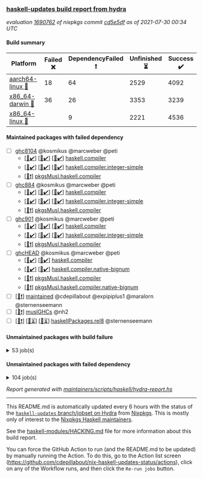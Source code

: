### [haskell-updates build report from hydra](https://hydra.nixos.org/jobset/nixpkgs/haskell-updates)
*evaluation [1690762](https://hydra.nixos.org/eval/1690762) of nixpkgs commit [cd5e5df](https://github.com/NixOS/nixpkgs/commits/cd5e5dfae0d153fe10bb1afa6ef46664c8e7f0b6) as of 2021-07-30 00:34 UTC*
#### Build summary

 | Platform | Failed :x: | DependencyFailed :heavy_exclamation_mark: | Unfinished :hourglass_flowing_sand: | Success :heavy_check_mark: | 
 | --- | --- | --- | --- | --- | 
 | [aarch64-linux :iphone:](https://hydra.nixos.org/eval/1690762?filter=.aarch64-linux) | 18 | 64 | 2529 | 4092 | 
 | [x86_64-darwin :apple:](https://hydra.nixos.org/eval/1690762?filter=.x86_64-darwin) | 36 | 26 | 3353 | 3239 | 
 | [x86_64-linux :penguin:](https://hydra.nixos.org/eval/1690762?filter=.x86_64-linux) |  | 9 | 2221 | 4536 | 
#### Maintained packages with failed dependency
- [ ] [ghc8104](https://hydra.nixos.org/eval/1690762?filter=ghc8104) @kosmikus @marcweber @peti
  - [[:iphone::heavy_check_mark:]](https://hydra.nixos.org/build/149082525) [[:apple::heavy_check_mark:]](https://hydra.nixos.org/build/149079996) [[:penguin::heavy_check_mark:]](https://hydra.nixos.org/build/149083545) [haskell.compiler](https://hydra.nixos.org/eval/1690762?filter=haskell.compiler.ghc8104)
  - [[:iphone::heavy_check_mark:]](https://hydra.nixos.org/build/149076630) [[:apple::heavy_check_mark:]](https://hydra.nixos.org/build/149071797) [[:penguin::heavy_check_mark:]](https://hydra.nixos.org/build/149071821) [haskell.compiler.integer-simple](https://hydra.nixos.org/eval/1690762?filter=haskell.compiler.integer-simple.ghc8104)
  -   [[:penguin::heavy_exclamation_mark:]](https://hydra.nixos.org/build/149078755) [pkgsMusl.haskell.compiler](https://hydra.nixos.org/eval/1690762?filter=pkgsMusl.haskell.compiler.ghc8104)
- [ ] [ghc884](https://hydra.nixos.org/eval/1690762?filter=ghc884) @kosmikus @marcweber @peti
  - [[:iphone::heavy_check_mark:]](https://hydra.nixos.org/build/149075490) [[:apple::heavy_check_mark:]](https://hydra.nixos.org/build/149083306) [[:penguin::heavy_check_mark:]](https://hydra.nixos.org/build/149066528) [haskell.compiler](https://hydra.nixos.org/eval/1690762?filter=haskell.compiler.ghc884)
  - [[:iphone::heavy_check_mark:]](https://hydra.nixos.org/build/149083386) [[:apple::heavy_check_mark:]](https://hydra.nixos.org/build/149077833) [[:penguin::heavy_check_mark:]](https://hydra.nixos.org/build/149077975) [haskell.compiler.integer-simple](https://hydra.nixos.org/eval/1690762?filter=haskell.compiler.integer-simple.ghc884)
  -   [[:penguin::heavy_exclamation_mark:]](https://hydra.nixos.org/build/149067042) [pkgsMusl.haskell.compiler](https://hydra.nixos.org/eval/1690762?filter=pkgsMusl.haskell.compiler.ghc884)
- [ ] [ghc901](https://hydra.nixos.org/eval/1690762?filter=ghc901) @kosmikus @marcweber @peti
  - [[:iphone::heavy_check_mark:]](https://hydra.nixos.org/build/149068612) [[:apple::heavy_check_mark:]](https://hydra.nixos.org/build/149075244) [[:penguin::heavy_check_mark:]](https://hydra.nixos.org/build/149070685) [haskell.compiler](https://hydra.nixos.org/eval/1690762?filter=haskell.compiler.ghc901)
  - [[:iphone::heavy_check_mark:]](https://hydra.nixos.org/build/149066552) [[:apple::heavy_check_mark:]](https://hydra.nixos.org/build/149080745) [[:penguin::heavy_check_mark:]](https://hydra.nixos.org/build/149081821) [haskell.compiler.integer-simple](https://hydra.nixos.org/eval/1690762?filter=haskell.compiler.integer-simple.ghc901)
  -   [[:penguin::heavy_exclamation_mark:]](https://hydra.nixos.org/build/149065866) [pkgsMusl.haskell.compiler](https://hydra.nixos.org/eval/1690762?filter=pkgsMusl.haskell.compiler.ghc901)
- [ ] [ghcHEAD](https://hydra.nixos.org/eval/1690762?filter=ghcHEAD) @kosmikus @marcweber @peti
  - [[:apple::heavy_check_mark:]](https://hydra.nixos.org/build/149073778) [[:penguin::heavy_check_mark:]](https://hydra.nixos.org/build/149080886) [haskell.compiler](https://hydra.nixos.org/eval/1690762?filter=haskell.compiler.ghcHEAD)
  - [[:apple::heavy_check_mark:]](https://hydra.nixos.org/build/149073279) [[:penguin::heavy_check_mark:]](https://hydra.nixos.org/build/149067735) [haskell.compiler.native-bignum](https://hydra.nixos.org/eval/1690762?filter=haskell.compiler.native-bignum.ghcHEAD)
  -  [[:penguin::heavy_exclamation_mark:]](https://hydra.nixos.org/build/149077388) [pkgsMusl.haskell.compiler](https://hydra.nixos.org/eval/1690762?filter=pkgsMusl.haskell.compiler.ghcHEAD)
  -  [[:penguin::heavy_exclamation_mark:]](https://hydra.nixos.org/build/149080591) [pkgsMusl.haskell.compiler.native-bignum](https://hydra.nixos.org/eval/1690762?filter=pkgsMusl.haskell.compiler.native-bignum.ghcHEAD)
- [ ] [[:penguin::heavy_exclamation_mark:]](https://hydra.nixos.org/build/149078015) [maintained](https://hydra.nixos.org/eval/1690762?filter=maintained) @cdepillabout @expipiplus1 @maralorn @sternenseemann
- [ ] [[:penguin::heavy_exclamation_mark:]](https://hydra.nixos.org/build/149081653) [muslGHCs](https://hydra.nixos.org/eval/1690762?filter=muslGHCs) @nh2
- [ ] [[:iphone::heavy_exclamation_mark:]](https://hydra.nixos.org/build/149068838) [[:apple::hourglass_flowing_sand:]](https://hydra.nixos.org/build/149067294) [[:penguin::hourglass_flowing_sand:]](https://hydra.nixos.org/build/149076738) [haskellPackages.rel8](https://hydra.nixos.org/eval/1690762?filter=haskellPackages.rel8) @sternenseemann
#### Unmaintained packages with build failure
<details><summary>53 job(s) </summary>

- [ ] [[:iphone::heavy_check_mark:]](https://hydra.nixos.org/build/149080410) [[:apple::x:]](https://hydra.nixos.org/build/149081558) [[:penguin::heavy_check_mark:]](https://hydra.nixos.org/build/149069653) [haskellPackages.GLHUI](https://hydra.nixos.org/eval/1690762?filter=haskellPackages.GLHUI) 
- [ ] [[:iphone::x:]](https://hydra.nixos.org/build/149064868) [[:apple::hourglass_flowing_sand:]](https://hydra.nixos.org/build/149067797) [[:penguin::hourglass_flowing_sand:]](https://hydra.nixos.org/build/149079709) [haskellPackages.HQu](https://hydra.nixos.org/eval/1690762?filter=haskellPackages.HQu) 
- [ ] [[:iphone::x:]](https://hydra.nixos.org/build/149072880) [[:apple::heavy_check_mark:]](https://hydra.nixos.org/build/149064321) [[:penguin::heavy_check_mark:]](https://hydra.nixos.org/build/149075648) [haskellPackages.HsASA](https://hydra.nixos.org/eval/1690762?filter=haskellPackages.HsASA) 
- [ ] [[:iphone::x:]](https://hydra.nixos.org/build/149078768) [[:apple::hourglass_flowing_sand:]](https://hydra.nixos.org/build/149072824) [[:penguin::heavy_check_mark:]](https://hydra.nixos.org/build/149064524) [haskellPackages.OrderedBits](https://hydra.nixos.org/eval/1690762?filter=haskellPackages.OrderedBits) 
- [ ] [[:iphone::heavy_check_mark:]](https://hydra.nixos.org/build/149082213) [[:apple::x:]](https://hydra.nixos.org/build/149080196) [[:penguin::heavy_check_mark:]](https://hydra.nixos.org/build/149075289) [haskellPackages.SDL-image](https://hydra.nixos.org/eval/1690762?filter=haskellPackages.SDL-image) 
- [ ] [[:iphone::heavy_check_mark:]](https://hydra.nixos.org/build/149067848) [[:apple::x:]](https://hydra.nixos.org/build/149072790) [[:penguin::heavy_check_mark:]](https://hydra.nixos.org/build/149067888) [haskellPackages.SDL-mixer](https://hydra.nixos.org/eval/1690762?filter=haskellPackages.SDL-mixer) 
- [ ] [[:iphone::heavy_check_mark:]](https://hydra.nixos.org/build/149081791) [[:apple::x:]](https://hydra.nixos.org/build/149083723) [[:penguin::heavy_check_mark:]](https://hydra.nixos.org/build/149066775) [haskellPackages.SDL-ttf](https://hydra.nixos.org/eval/1690762?filter=haskellPackages.SDL-ttf) 
- [ ] [[:iphone::x:]](https://hydra.nixos.org/build/149065560) [[:apple::hourglass_flowing_sand:]](https://hydra.nixos.org/build/149067714) [[:penguin::hourglass_flowing_sand:]](https://hydra.nixos.org/build/149074144) [haskellPackages.accelerate-llvm](https://hydra.nixos.org/eval/1690762?filter=haskellPackages.accelerate-llvm) 
- [ ] [[:iphone::x:]](https://hydra.nixos.org/build/149075117) [[:apple::hourglass_flowing_sand:]](https://hydra.nixos.org/build/149068599) [[:penguin::hourglass_flowing_sand:]](https://hydra.nixos.org/build/149075233) [haskellPackages.acid-state](https://hydra.nixos.org/eval/1690762?filter=haskellPackages.acid-state) 
- [ ] [[:iphone::heavy_check_mark:]](https://hydra.nixos.org/build/149079783) [[:apple::x:]](https://hydra.nixos.org/build/149082226) [[:penguin::heavy_check_mark:]](https://hydra.nixos.org/build/149081203) [haskellPackages.al](https://hydra.nixos.org/eval/1690762?filter=haskellPackages.al) 
- [ ] [[:iphone::heavy_check_mark:]](https://hydra.nixos.org/build/149073262) [[:apple::x:]](https://hydra.nixos.org/build/149082026) [[:penguin::heavy_check_mark:]](https://hydra.nixos.org/build/149078785) [haskellPackages.ats-format](https://hydra.nixos.org/eval/1690762?filter=haskellPackages.ats-format) 
- [ ] [[:iphone::x:]](https://hydra.nixos.org/build/149067091) [[:apple::heavy_check_mark:]](https://hydra.nixos.org/build/149076469) [[:penguin::heavy_check_mark:]](https://hydra.nixos.org/build/149083868) [haskellPackages.basic-cpuid](https://hydra.nixos.org/eval/1690762?filter=haskellPackages.basic-cpuid) 
- [ ] [[:iphone::heavy_check_mark:]](https://hydra.nixos.org/build/149076002) [[:apple::x:]](https://hydra.nixos.org/build/149074273) [[:penguin::heavy_check_mark:]](https://hydra.nixos.org/build/149068160) [haskellPackages.bindings-parport](https://hydra.nixos.org/eval/1690762?filter=haskellPackages.bindings-parport) 
- [ ] [[:iphone::heavy_check_mark:]](https://hydra.nixos.org/build/149065481) [[:apple::x:]](https://hydra.nixos.org/build/149075019) [[:penguin::heavy_check_mark:]](https://hydra.nixos.org/build/149069566) [haskellPackages.blas-hs](https://hydra.nixos.org/eval/1690762?filter=haskellPackages.blas-hs) 
- [ ] [[:iphone::heavy_check_mark:]](https://hydra.nixos.org/build/149067139) [[:apple::x:]](https://hydra.nixos.org/build/149081490) [[:penguin::heavy_check_mark:]](https://hydra.nixos.org/build/149080991) [haskellPackages.btrfs](https://hydra.nixos.org/eval/1690762?filter=haskellPackages.btrfs) 
- [ ] [[:iphone::heavy_check_mark:]](https://hydra.nixos.org/build/149068293) [[:apple::x:]](https://hydra.nixos.org/build/149064991) [[:penguin::hourglass_flowing_sand:]](https://hydra.nixos.org/build/149080831) [haskellPackages.caster](https://hydra.nixos.org/eval/1690762?filter=haskellPackages.caster) 
- [ ] [[:iphone::heavy_check_mark:]](https://hydra.nixos.org/build/149081035) [[:apple::x:]](https://hydra.nixos.org/build/149069050) [[:penguin::heavy_check_mark:]](https://hydra.nixos.org/build/149065819) [haskellPackages.discount](https://hydra.nixos.org/eval/1690762?filter=haskellPackages.discount) 
- [ ] [[:iphone::x:]](https://hydra.nixos.org/build/149082041) [[:apple::x:]](https://hydra.nixos.org/build/149072662) [[:penguin::heavy_check_mark:]](https://hydra.nixos.org/build/149081728) [haskellPackages.easytensor](https://hydra.nixos.org/eval/1690762?filter=haskellPackages.easytensor) 
- [ ] [[:iphone::heavy_check_mark:]](https://hydra.nixos.org/build/149069994) [[:apple::x:]](https://hydra.nixos.org/build/149074879) [[:penguin::heavy_check_mark:]](https://hydra.nixos.org/build/149070908) [haskellPackages.float128](https://hydra.nixos.org/eval/1690762?filter=haskellPackages.float128) 
- [ ] [[:iphone::x:]](https://hydra.nixos.org/build/149066977) [[:apple::heavy_check_mark:]](https://hydra.nixos.org/build/149064463) [[:penguin::heavy_check_mark:]](https://hydra.nixos.org/build/149081990) [haskellPackages.freetype2](https://hydra.nixos.org/eval/1690762?filter=haskellPackages.freetype2) 
- [ ] [[:iphone::heavy_check_mark:]](https://hydra.nixos.org/build/149072555) [[:apple::x:]](https://hydra.nixos.org/build/149076957) [[:penguin::heavy_check_mark:]](https://hydra.nixos.org/build/149064838) [haskellPackages.fuzzytime](https://hydra.nixos.org/eval/1690762?filter=haskellPackages.fuzzytime) 
- [ ] [[:iphone::x:]](https://hydra.nixos.org/build/149073267) [[:penguin::heavy_check_mark:]](https://hydra.nixos.org/build/149077014) [haskellPackages.gnome-keyring](https://hydra.nixos.org/eval/1690762?filter=haskellPackages.gnome-keyring) 
- [ ] [[:iphone::x:]](https://hydra.nixos.org/build/149079809) [[:apple::heavy_check_mark:]](https://hydra.nixos.org/build/149072150) [[:penguin::heavy_check_mark:]](https://hydra.nixos.org/build/149067588) [haskellPackages.gtk2hs-buildtools](https://hydra.nixos.org/eval/1690762?filter=haskellPackages.gtk2hs-buildtools) 
- [ ] [[:iphone::heavy_check_mark:]](https://hydra.nixos.org/build/149064432) [[:apple::x:]](https://hydra.nixos.org/build/149083805) [[:penguin::heavy_check_mark:]](https://hydra.nixos.org/build/149076817) [haskellPackages.hamid](https://hydra.nixos.org/eval/1690762?filter=haskellPackages.hamid) 
- [ ] [[:iphone::heavy_check_mark:]](https://hydra.nixos.org/build/149066393) [[:apple::x:]](https://hydra.nixos.org/build/149063840) [[:penguin::heavy_check_mark:]](https://hydra.nixos.org/build/149066325) [haskellPackages.hid](https://hydra.nixos.org/eval/1690762?filter=haskellPackages.hid) 
- [ ] [[:iphone::heavy_check_mark:]](https://hydra.nixos.org/build/149081547) [[:apple::x:]](https://hydra.nixos.org/build/149080432) [[:penguin::heavy_check_mark:]](https://hydra.nixos.org/build/149075071) [haskellPackages.hmidi](https://hydra.nixos.org/eval/1690762?filter=haskellPackages.hmidi) 
- [ ] [[:iphone::heavy_check_mark:]](https://hydra.nixos.org/build/149064897) [[:apple::x:]](https://hydra.nixos.org/build/149078247) [[:penguin::heavy_check_mark:]](https://hydra.nixos.org/build/149078226) [haskellPackages.hsshellscript](https://hydra.nixos.org/eval/1690762?filter=haskellPackages.hsshellscript) 
- [ ] [[:iphone::heavy_check_mark:]](https://hydra.nixos.org/build/149067828) [[:apple::x:]](https://hydra.nixos.org/build/149072180) [[:penguin::heavy_check_mark:]](https://hydra.nixos.org/build/149082577) [haskellPackages.hssourceinfo](https://hydra.nixos.org/eval/1690762?filter=haskellPackages.hssourceinfo) 
- [ ] [[:iphone::heavy_check_mark:]](https://hydra.nixos.org/build/149081862) [[:apple::x:]](https://hydra.nixos.org/build/149069958) [[:penguin::heavy_check_mark:]](https://hydra.nixos.org/build/149074080) [haskellPackages.huckleberry](https://hydra.nixos.org/eval/1690762?filter=haskellPackages.huckleberry) 
- [ ] [[:iphone::heavy_check_mark:]](https://hydra.nixos.org/build/149068347) [[:apple::x:]](https://hydra.nixos.org/build/149074353) [[:penguin::heavy_check_mark:]](https://hydra.nixos.org/build/149071752) [haskellPackages.keep-alive](https://hydra.nixos.org/eval/1690762?filter=haskellPackages.keep-alive) 
- [ ] [[:iphone::heavy_check_mark:]](https://hydra.nixos.org/build/149077126) [[:apple::x:]](https://hydra.nixos.org/build/149065117) [[:penguin::heavy_check_mark:]](https://hydra.nixos.org/build/149083348) [haskellPackages.leveldb-haskell-fork](https://hydra.nixos.org/eval/1690762?filter=haskellPackages.leveldb-haskell-fork) 
- [ ] [[:iphone::x:]](https://hydra.nixos.org/build/149064875) [[:apple::hourglass_flowing_sand:]](https://hydra.nixos.org/build/149081102) [[:penguin::heavy_check_mark:]](https://hydra.nixos.org/build/149083365) [haskellPackages.libBF](https://hydra.nixos.org/eval/1690762?filter=haskellPackages.libBF) 
- [ ] [[:iphone::x:]](https://hydra.nixos.org/build/149077771) [[:apple::heavy_check_mark:]](https://hydra.nixos.org/build/149075152) [[:penguin::heavy_check_mark:]](https://hydra.nixos.org/build/149075878) [haskellPackages.long-double](https://hydra.nixos.org/eval/1690762?filter=haskellPackages.long-double) 
- [ ] [[:iphone::heavy_check_mark:]](https://hydra.nixos.org/build/149064769) [[:apple::x:]](https://hydra.nixos.org/build/149065015) [[:penguin::heavy_check_mark:]](https://hydra.nixos.org/build/149066611) [haskellPackages.nano-cryptr](https://hydra.nixos.org/eval/1690762?filter=haskellPackages.nano-cryptr) 
- [ ] [[:iphone::x:]](https://hydra.nixos.org/build/149065962) [[:apple::heavy_check_mark:]](https://hydra.nixos.org/build/149064596) [[:penguin::hourglass_flowing_sand:]](https://hydra.nixos.org/build/149078279) [haskellPackages.nlopt-haskell](https://hydra.nixos.org/eval/1690762?filter=haskellPackages.nlopt-haskell) 
- [ ] [[:iphone::hourglass_flowing_sand:]](https://hydra.nixos.org/build/149069323) [[:apple::x:]](https://hydra.nixos.org/build/149071117) [[:penguin::heavy_check_mark:]](https://hydra.nixos.org/build/149072461) [haskellPackages.nri-prelude](https://hydra.nixos.org/eval/1690762?filter=haskellPackages.nri-prelude) 
- [ ] [[:iphone::x:]](https://hydra.nixos.org/build/149080559) [[:apple::heavy_check_mark:]](https://hydra.nixos.org/build/149070893) [[:penguin::heavy_check_mark:]](https://hydra.nixos.org/build/149063775) [haskellPackages.picosat](https://hydra.nixos.org/eval/1690762?filter=haskellPackages.picosat) 
- [ ] [[:iphone::heavy_check_mark:]](https://hydra.nixos.org/build/149077795) [[:apple::x:]](https://hydra.nixos.org/build/149081843) [[:penguin::heavy_check_mark:]](https://hydra.nixos.org/build/149083750) [haskellPackages.posix-timer](https://hydra.nixos.org/eval/1690762?filter=haskellPackages.posix-timer) 
- [ ] [[:iphone::heavy_check_mark:]](https://hydra.nixos.org/build/149075776) [[:apple::x:]](https://hydra.nixos.org/build/149064640) [[:penguin::heavy_check_mark:]](https://hydra.nixos.org/build/149066654) [haskellPackages.pthread](https://hydra.nixos.org/eval/1690762?filter=haskellPackages.pthread) 
- [ ] [[:iphone::heavy_check_mark:]](https://hydra.nixos.org/build/149066696) [[:apple::x:]](https://hydra.nixos.org/build/149068169) [[:penguin::heavy_check_mark:]](https://hydra.nixos.org/build/149073025) [haskellPackages.sdp](https://hydra.nixos.org/eval/1690762?filter=haskellPackages.sdp) 
- [ ] [[:iphone::heavy_check_mark:]](https://hydra.nixos.org/build/149067432) [[:apple::x:]](https://hydra.nixos.org/build/149076773) [[:penguin::heavy_check_mark:]](https://hydra.nixos.org/build/149066299) [haskellPackages.select](https://hydra.nixos.org/eval/1690762?filter=haskellPackages.select) 
- [ ] [[:iphone::heavy_check_mark:]](https://hydra.nixos.org/build/149073774) [[:apple::x:]](https://hydra.nixos.org/build/149076237) [[:penguin::heavy_check_mark:]](https://hydra.nixos.org/build/149069337) [haskellPackages.shared-memory](https://hydra.nixos.org/eval/1690762?filter=haskellPackages.shared-memory) 
- [ ] [[:iphone::heavy_check_mark:]](https://hydra.nixos.org/build/149071022) [[:apple::x:]](https://hydra.nixos.org/build/149083070) [[:penguin::heavy_check_mark:]](https://hydra.nixos.org/build/149078570) [haskellPackages.sysinfo](https://hydra.nixos.org/eval/1690762?filter=haskellPackages.sysinfo) 
- [ ] [[:iphone::heavy_check_mark:]](https://hydra.nixos.org/build/149079475) [[:apple::x:]](https://hydra.nixos.org/build/149064107) [[:penguin::heavy_check_mark:]](https://hydra.nixos.org/build/149076625) [haskellPackages.thyme](https://hydra.nixos.org/eval/1690762?filter=haskellPackages.thyme) 
- [ ] [[:iphone::x:]](https://hydra.nixos.org/build/149070805) [[:apple::hourglass_flowing_sand:]](https://hydra.nixos.org/build/149073451) [[:penguin::hourglass_flowing_sand:]](https://hydra.nixos.org/build/149080405) [haskellPackages.tmp-postgres](https://hydra.nixos.org/eval/1690762?filter=haskellPackages.tmp-postgres) 
- [ ] [[:iphone::x:]](https://hydra.nixos.org/build/149072509) [[:apple::hourglass_flowing_sand:]](https://hydra.nixos.org/build/149073368) [[:penguin::heavy_check_mark:]](https://hydra.nixos.org/build/149072848) [haskellPackages.type-natural](https://hydra.nixos.org/eval/1690762?filter=haskellPackages.type-natural) 
- [ ] [[:iphone::x:]](https://hydra.nixos.org/build/149080544) [[:apple::heavy_check_mark:]](https://hydra.nixos.org/build/149082401) [[:penguin::heavy_check_mark:]](https://hydra.nixos.org/build/149076465) [haskellPackages.unicode-properties](https://hydra.nixos.org/eval/1690762?filter=haskellPackages.unicode-properties) 
- [ ] [[:iphone::x:]](https://hydra.nixos.org/build/149063625) [[:apple::heavy_check_mark:]](https://hydra.nixos.org/build/149074669) [[:penguin::heavy_check_mark:]](https://hydra.nixos.org/build/149075539) [haskellPackages.wiringPi](https://hydra.nixos.org/eval/1690762?filter=haskellPackages.wiringPi) 
- [ ] [[:iphone::heavy_check_mark:]](https://hydra.nixos.org/build/149077457) [[:apple::x:]](https://hydra.nixos.org/build/149079950) [[:penguin::heavy_check_mark:]](https://hydra.nixos.org/build/149074333) [tests.haskell.writers](https://hydra.nixos.org/eval/1690762?filter=tests.haskell.writers) 
- [ ] [[:iphone::heavy_check_mark:]](https://hydra.nixos.org/build/149073366) [[:apple::x:]](https://hydra.nixos.org/build/149076301) [[:penguin::heavy_check_mark:]](https://hydra.nixos.org/build/149079177) [haskellPackages.xmonad-utils](https://hydra.nixos.org/eval/1690762?filter=haskellPackages.xmonad-utils) 
- [ ] [[:iphone::heavy_check_mark:]](https://hydra.nixos.org/build/149074635) [[:apple::x:]](https://hydra.nixos.org/build/149081498) [[:penguin::heavy_check_mark:]](https://hydra.nixos.org/build/149075088) [haskellPackages.yoga](https://hydra.nixos.org/eval/1690762?filter=haskellPackages.yoga) 
- [ ] [[:iphone::heavy_check_mark:]](https://hydra.nixos.org/build/149064296) [[:apple::x:]](https://hydra.nixos.org/build/149065835) [[:penguin::heavy_check_mark:]](https://hydra.nixos.org/build/149076797) [haskellPackages.zot](https://hydra.nixos.org/eval/1690762?filter=haskellPackages.zot) 
- [ ] [[:iphone::heavy_check_mark:]](https://hydra.nixos.org/build/149078906) [[:apple::x:]](https://hydra.nixos.org/build/149064010) [[:penguin::heavy_check_mark:]](https://hydra.nixos.org/build/149076809) [haskellPackages.zxcvbn-c](https://hydra.nixos.org/eval/1690762?filter=haskellPackages.zxcvbn-c) 
</details>

#### Unmaintained packages with failed dependency
<details><summary>104 job(s) </summary>

- [ ] [[:iphone::heavy_exclamation_mark:]](https://hydra.nixos.org/build/149071849) [[:apple::heavy_check_mark:]](https://hydra.nixos.org/build/149069127) [[:penguin::heavy_check_mark:]](https://hydra.nixos.org/build/149068085) [haskellPackages.Chart-cairo](https://hydra.nixos.org/eval/1690762?filter=haskellPackages.Chart-cairo) 
- [ ] [[:iphone::heavy_exclamation_mark:]](https://hydra.nixos.org/build/149081856) [[:apple::heavy_check_mark:]](https://hydra.nixos.org/build/149064076) [[:penguin::heavy_check_mark:]](https://hydra.nixos.org/build/149076653) [haskellPackages.Chart-gtk](https://hydra.nixos.org/eval/1690762?filter=haskellPackages.Chart-gtk) 
- [ ] [[:iphone::heavy_exclamation_mark:]](https://hydra.nixos.org/build/149077427) [[:apple::hourglass_flowing_sand:]](https://hydra.nixos.org/build/149076370) [[:penguin::hourglass_flowing_sand:]](https://hydra.nixos.org/build/149074237) [haskellPackages.Chart-gtk3](https://hydra.nixos.org/eval/1690762?filter=haskellPackages.Chart-gtk3) 
- [ ] [[:iphone::heavy_exclamation_mark:]](https://hydra.nixos.org/build/149083512) [[:apple::hourglass_flowing_sand:]](https://hydra.nixos.org/build/149070472) [[:penguin::heavy_check_mark:]](https://hydra.nixos.org/build/149069758) [haskellPackages.Chart-tests](https://hydra.nixos.org/eval/1690762?filter=haskellPackages.Chart-tests) 
- [ ] [[:iphone::heavy_exclamation_mark:]](https://hydra.nixos.org/build/149080753) [[:apple::hourglass_flowing_sand:]](https://hydra.nixos.org/build/149081853) [[:penguin::hourglass_flowing_sand:]](https://hydra.nixos.org/build/149074417) [haskellPackages.GtkTV](https://hydra.nixos.org/eval/1690762?filter=haskellPackages.GtkTV) 
- [ ] [[:iphone::heavy_exclamation_mark:]](https://hydra.nixos.org/build/149066950) [[:apple::hourglass_flowing_sand:]](https://hydra.nixos.org/build/149068282) [[:penguin::hourglass_flowing_sand:]](https://hydra.nixos.org/build/149080107) [haskellPackages.MissingK](https://hydra.nixos.org/eval/1690762?filter=haskellPackages.MissingK) 
- [ ] [[:iphone::heavy_exclamation_mark:]](https://hydra.nixos.org/build/149067520) [[:apple::hourglass_flowing_sand:]](https://hydra.nixos.org/build/149072254) [[:penguin::hourglass_flowing_sand:]](https://hydra.nixos.org/build/149073442) [haskellPackages.PrimitiveArray](https://hydra.nixos.org/eval/1690762?filter=haskellPackages.PrimitiveArray) 
- [ ] [[:iphone::heavy_exclamation_mark:]](https://hydra.nixos.org/build/149076479) [[:apple::hourglass_flowing_sand:]](https://hydra.nixos.org/build/149075453) [[:penguin::heavy_check_mark:]](https://hydra.nixos.org/build/149063621) [haskellPackages.aivika-experiment-cairo](https://hydra.nixos.org/eval/1690762?filter=haskellPackages.aivika-experiment-cairo) 
- [ ] [[:iphone::hourglass_flowing_sand:]](https://hydra.nixos.org/build/149067750) [[:apple::heavy_exclamation_mark:]](https://hydra.nixos.org/build/149067727) [[:penguin::heavy_check_mark:]](https://hydra.nixos.org/build/149065460) [haskellPackages.antiope-es](https://hydra.nixos.org/eval/1690762?filter=haskellPackages.antiope-es) 
- [ ] [bustle](https://hydra.nixos.org/eval/1690762?filter=bustle) 
  - [[:iphone::heavy_exclamation_mark:]](https://hydra.nixos.org/build/149074092) [[:penguin::heavy_check_mark:]](https://hydra.nixos.org/build/149066134) [toplevel](https://hydra.nixos.org/eval/1690762?filter=bustle)
  - [[:iphone::heavy_exclamation_mark:]](https://hydra.nixos.org/build/149081646) [[:penguin::heavy_check_mark:]](https://hydra.nixos.org/build/149066629) [haskellPackages](https://hydra.nixos.org/eval/1690762?filter=haskellPackages.bustle)
- [ ] [[:iphone::heavy_exclamation_mark:]](https://hydra.nixos.org/build/149080007) [[:apple::heavy_check_mark:]](https://hydra.nixos.org/build/149077658) [[:penguin::heavy_check_mark:]](https://hydra.nixos.org/build/149079543) [haskellPackages.cairo](https://hydra.nixos.org/eval/1690762?filter=haskellPackages.cairo) 
- [ ] [[:iphone::heavy_exclamation_mark:]](https://hydra.nixos.org/build/149066706) [[:apple::hourglass_flowing_sand:]](https://hydra.nixos.org/build/149073905) [[:penguin::hourglass_flowing_sand:]](https://hydra.nixos.org/build/149074434) [haskellPackages.cairo-appbase](https://hydra.nixos.org/eval/1690762?filter=haskellPackages.cairo-appbase) 
- [ ] [[:iphone::heavy_exclamation_mark:]](https://hydra.nixos.org/build/149071687) [[:apple::hourglass_flowing_sand:]](https://hydra.nixos.org/build/149080530) [[:penguin::hourglass_flowing_sand:]](https://hydra.nixos.org/build/149070455) [haskellPackages.cairo-canvas](https://hydra.nixos.org/eval/1690762?filter=haskellPackages.cairo-canvas) 
- [ ] [[:iphone::heavy_exclamation_mark:]](https://hydra.nixos.org/build/149065538) [[:apple::hourglass_flowing_sand:]](https://hydra.nixos.org/build/149073294) [[:penguin::heavy_check_mark:]](https://hydra.nixos.org/build/149080487) [haskellPackages.diagrams-cairo](https://hydra.nixos.org/eval/1690762?filter=haskellPackages.diagrams-cairo) 
- [ ] [[:iphone::heavy_exclamation_mark:]](https://hydra.nixos.org/build/149079755) [[:apple::hourglass_flowing_sand:]](https://hydra.nixos.org/build/149065590) [[:penguin::hourglass_flowing_sand:]](https://hydra.nixos.org/build/149072594) [haskellPackages.dynamic-graph](https://hydra.nixos.org/eval/1690762?filter=haskellPackages.dynamic-graph) 
- [ ] [[:iphone::heavy_exclamation_mark:]](https://hydra.nixos.org/build/149067777) [[:apple::heavy_exclamation_mark:]](https://hydra.nixos.org/build/149080294) [[:penguin::heavy_check_mark:]](https://hydra.nixos.org/build/149078381) [haskellPackages.easytensor-vulkan](https://hydra.nixos.org/eval/1690762?filter=haskellPackages.easytensor-vulkan) 
- [ ] [[:iphone::heavy_check_mark:]](https://hydra.nixos.org/build/149064422) [[:apple::heavy_exclamation_mark:]](https://hydra.nixos.org/build/149072878) [[:penguin::hourglass_flowing_sand:]](https://hydra.nixos.org/build/149071414) [haskellPackages.fastparser](https://hydra.nixos.org/eval/1690762?filter=haskellPackages.fastparser) 
- [ ] [[:iphone::heavy_exclamation_mark:]](https://hydra.nixos.org/build/149063834) [[:penguin::hourglass_flowing_sand:]](https://hydra.nixos.org/build/149074821) [haskellPackages.ghcjs-dom-hello](https://hydra.nixos.org/eval/1690762?filter=haskellPackages.ghcjs-dom-hello) 
- [ ] [[:iphone::hourglass_flowing_sand:]](https://hydra.nixos.org/build/149066737) [[:apple::heavy_exclamation_mark:]](https://hydra.nixos.org/build/149074199) [[:penguin::heavy_check_mark:]](https://hydra.nixos.org/build/149064762) [haskellPackages.gi-javascriptcore](https://hydra.nixos.org/eval/1690762?filter=haskellPackages.gi-javascriptcore) 
- [ ] [[:iphone::hourglass_flowing_sand:]](https://hydra.nixos.org/build/149077679) [[:apple::heavy_exclamation_mark:]](https://hydra.nixos.org/build/149083913) [[:penguin::hourglass_flowing_sand:]](https://hydra.nixos.org/build/149067168) [haskellPackages.gi-webkit2](https://hydra.nixos.org/eval/1690762?filter=haskellPackages.gi-webkit2) 
- [ ] [[:iphone::hourglass_flowing_sand:]](https://hydra.nixos.org/build/149072036) [[:apple::heavy_exclamation_mark:]](https://hydra.nixos.org/build/149071458) [[:penguin::hourglass_flowing_sand:]](https://hydra.nixos.org/build/149066414) [haskellPackages.gi-webkit2webextension](https://hydra.nixos.org/eval/1690762?filter=haskellPackages.gi-webkit2webextension) 
- [ ] [[:iphone::heavy_exclamation_mark:]](https://hydra.nixos.org/build/149077183) [[:apple::heavy_check_mark:]](https://hydra.nixos.org/build/149063882) [[:penguin::heavy_check_mark:]](https://hydra.nixos.org/build/149071097) [haskellPackages.gio](https://hydra.nixos.org/eval/1690762?filter=haskellPackages.gio) 
- [ ] [[:iphone::heavy_exclamation_mark:]](https://hydra.nixos.org/build/149064978) [[:apple::heavy_check_mark:]](https://hydra.nixos.org/build/149077971) [[:penguin::heavy_check_mark:]](https://hydra.nixos.org/build/149064368) [haskellPackages.glib](https://hydra.nixos.org/eval/1690762?filter=haskellPackages.glib) 
- [ ] [[:iphone::heavy_exclamation_mark:]](https://hydra.nixos.org/build/149081794) [[:apple::hourglass_flowing_sand:]](https://hydra.nixos.org/build/149071552) [[:penguin::hourglass_flowing_sand:]](https://hydra.nixos.org/build/149074395) [haskellPackages.goatee-gtk](https://hydra.nixos.org/eval/1690762?filter=haskellPackages.goatee-gtk) 
- [ ] [[:iphone::heavy_exclamation_mark:]](https://hydra.nixos.org/build/149072487) [[:apple::heavy_check_mark:]](https://hydra.nixos.org/build/149066833) [[:penguin::heavy_check_mark:]](https://hydra.nixos.org/build/149064051) [haskellPackages.gtk](https://hydra.nixos.org/eval/1690762?filter=haskellPackages.gtk) 
- [ ] [[:iphone::heavy_exclamation_mark:]](https://hydra.nixos.org/build/149083260) [[:apple::hourglass_flowing_sand:]](https://hydra.nixos.org/build/149069684) [[:penguin::hourglass_flowing_sand:]](https://hydra.nixos.org/build/149082264) [haskellPackages.gtk-helpers](https://hydra.nixos.org/eval/1690762?filter=haskellPackages.gtk-helpers) 
- [ ] [[:iphone::heavy_exclamation_mark:]](https://hydra.nixos.org/build/149077487) [[:apple::hourglass_flowing_sand:]](https://hydra.nixos.org/build/149080216) [[:penguin::hourglass_flowing_sand:]](https://hydra.nixos.org/build/149076429) [haskellPackages.gtk-jsinput](https://hydra.nixos.org/eval/1690762?filter=haskellPackages.gtk-jsinput) 
- [ ] [[:iphone::heavy_exclamation_mark:]](https://hydra.nixos.org/build/149072333) [[:apple::hourglass_flowing_sand:]](https://hydra.nixos.org/build/149067786) [[:penguin::hourglass_flowing_sand:]](https://hydra.nixos.org/build/149074183) [haskellPackages.gtk-largeTreeStore](https://hydra.nixos.org/eval/1690762?filter=haskellPackages.gtk-largeTreeStore) 
- [ ] [[:iphone::heavy_exclamation_mark:]](https://hydra.nixos.org/build/149072539) [[:apple::hourglass_flowing_sand:]](https://hydra.nixos.org/build/149078089) [[:penguin::heavy_check_mark:]](https://hydra.nixos.org/build/149068658) [haskellPackages.gtk-simple-list-view](https://hydra.nixos.org/eval/1690762?filter=haskellPackages.gtk-simple-list-view) 
- [ ] [[:iphone::heavy_exclamation_mark:]](https://hydra.nixos.org/build/149082618) [[:apple::hourglass_flowing_sand:]](https://hydra.nixos.org/build/149075449) [[:penguin::hourglass_flowing_sand:]](https://hydra.nixos.org/build/149074397) [haskellPackages.gtk-toggle-button-list](https://hydra.nixos.org/eval/1690762?filter=haskellPackages.gtk-toggle-button-list) 
- [ ] [[:iphone::heavy_exclamation_mark:]](https://hydra.nixos.org/build/149065262) [[:apple::hourglass_flowing_sand:]](https://hydra.nixos.org/build/149075482) [[:penguin::hourglass_flowing_sand:]](https://hydra.nixos.org/build/149077370) [haskellPackages.gtk-traymanager](https://hydra.nixos.org/eval/1690762?filter=haskellPackages.gtk-traymanager) 
- [ ] [[:iphone::heavy_exclamation_mark:]](https://hydra.nixos.org/build/149071225) [[:apple::hourglass_flowing_sand:]](https://hydra.nixos.org/build/149067918) [[:penguin::heavy_check_mark:]](https://hydra.nixos.org/build/149077142) [haskellPackages.gtk3](https://hydra.nixos.org/eval/1690762?filter=haskellPackages.gtk3) 
- [ ] [[:iphone::heavy_exclamation_mark:]](https://hydra.nixos.org/build/149073384) [[:apple::hourglass_flowing_sand:]](https://hydra.nixos.org/build/149071027) [[:penguin::hourglass_flowing_sand:]](https://hydra.nixos.org/build/149071842) [haskellPackages.gtk3-helpers](https://hydra.nixos.org/eval/1690762?filter=haskellPackages.gtk3-helpers) 
- [ ] [[:iphone::heavy_exclamation_mark:]](https://hydra.nixos.org/build/149080738) [[:apple::hourglass_flowing_sand:]](https://hydra.nixos.org/build/149078878) [[:penguin::heavy_check_mark:]](https://hydra.nixos.org/build/149063910) [haskellPackages.hXmixer](https://hydra.nixos.org/eval/1690762?filter=haskellPackages.hXmixer) 
- [ ] [[:iphone::heavy_exclamation_mark:]](https://hydra.nixos.org/build/149066818) [[:apple::hourglass_flowing_sand:]](https://hydra.nixos.org/build/149071332) [[:penguin::hourglass_flowing_sand:]](https://hydra.nixos.org/build/149078035) [haskellPackages.hasql-queue](https://hydra.nixos.org/eval/1690762?filter=haskellPackages.hasql-queue) 
- [ ] [hello](https://hydra.nixos.org/eval/1690762?filter=hello) 
  - [[:iphone::heavy_check_mark:]](https://hydra.nixos.org/build/149083360) [[:apple::heavy_check_mark:]](https://hydra.nixos.org/build/149068138) [[:penguin::heavy_check_mark:]](https://hydra.nixos.org/build/149069903) [haskellPackages](https://hydra.nixos.org/eval/1690762?filter=haskellPackages.hello)
  -   [[:penguin::heavy_exclamation_mark:]](https://hydra.nixos.org/build/149067374) [pkgsMusl.haskellPackages](https://hydra.nixos.org/eval/1690762?filter=pkgsMusl.haskellPackages.hello)
  -   [[:penguin::hourglass_flowing_sand:]](https://hydra.nixos.org/build/149082131) [pkgsStatic.haskell.packages.integer-simple.ghc8104](https://hydra.nixos.org/eval/1690762?filter=pkgsStatic.haskell.packages.integer-simple.ghc8104.hello)
- [ ] [[:iphone::heavy_exclamation_mark:]](https://hydra.nixos.org/build/149066677) [[:apple::hourglass_flowing_sand:]](https://hydra.nixos.org/build/149066536) [[:penguin::heavy_check_mark:]](https://hydra.nixos.org/build/149064929) [haskellPackages.helm](https://hydra.nixos.org/eval/1690762?filter=haskellPackages.helm) 
- [ ] [[:iphone::heavy_exclamation_mark:]](https://hydra.nixos.org/build/149069808) [[:apple::hourglass_flowing_sand:]](https://hydra.nixos.org/build/149073689) [[:penguin::heavy_check_mark:]](https://hydra.nixos.org/build/149063627) [haskellPackages.hierarchical-clustering-diagrams](https://hydra.nixos.org/eval/1690762?filter=haskellPackages.hierarchical-clustering-diagrams) 
- [ ] [[:iphone::heavy_exclamation_mark:]](https://hydra.nixos.org/build/149080705) [[:apple::hourglass_flowing_sand:]](https://hydra.nixos.org/build/149082723) [[:penguin::hourglass_flowing_sand:]](https://hydra.nixos.org/build/149076693) [haskellPackages.hmatrix-nlopt](https://hydra.nixos.org/eval/1690762?filter=haskellPackages.hmatrix-nlopt) 
- [ ] [[:iphone::heavy_exclamation_mark:]](https://hydra.nixos.org/build/149072363) [[:apple::hourglass_flowing_sand:]](https://hydra.nixos.org/build/149073806) [[:penguin::hourglass_flowing_sand:]](https://hydra.nixos.org/build/149082210) [haskellPackages.ihaskell-charts](https://hydra.nixos.org/eval/1690762?filter=haskellPackages.ihaskell-charts) 
- [ ] [[:iphone::heavy_exclamation_mark:]](https://hydra.nixos.org/build/149071310) [[:apple::hourglass_flowing_sand:]](https://hydra.nixos.org/build/149068147) [[:penguin::hourglass_flowing_sand:]](https://hydra.nixos.org/build/149080697) [haskellPackages.ihaskell-diagrams](https://hydra.nixos.org/eval/1690762?filter=haskellPackages.ihaskell-diagrams) 
- [ ] [[:iphone::heavy_exclamation_mark:]](https://hydra.nixos.org/build/149067446) [[:apple::hourglass_flowing_sand:]](https://hydra.nixos.org/build/149078263) [[:penguin::heavy_check_mark:]](https://hydra.nixos.org/build/149064460) [haskellPackages.ihaskell-plot](https://hydra.nixos.org/eval/1690762?filter=haskellPackages.ihaskell-plot) 
- [ ] [[:iphone::heavy_exclamation_mark:]](https://hydra.nixos.org/build/149081496) [[:apple::hourglass_flowing_sand:]](https://hydra.nixos.org/build/149074645) [[:penguin::hourglass_flowing_sand:]](https://hydra.nixos.org/build/149072546) [haskellPackages.indian-language-font-converter](https://hydra.nixos.org/eval/1690762?filter=haskellPackages.indian-language-font-converter) 
- [ ] [[:iphone::heavy_exclamation_mark:]](https://hydra.nixos.org/build/149076033) [[:apple::hourglass_flowing_sand:]](https://hydra.nixos.org/build/149075048) [[:penguin::heavy_check_mark:]](https://hydra.nixos.org/build/149064251) [haskellPackages.isiz](https://hydra.nixos.org/eval/1690762?filter=haskellPackages.isiz) 
- [ ] [[:iphone::heavy_exclamation_mark:]](https://hydra.nixos.org/build/149066681) [[:penguin::hourglass_flowing_sand:]](https://hydra.nixos.org/build/149079649) [haskellPackages.jsaddle-webkit2gtk](https://hydra.nixos.org/eval/1690762?filter=haskellPackages.jsaddle-webkit2gtk) 
- [ ] [[:iphone::hourglass_flowing_sand:]](https://hydra.nixos.org/build/149069880) [[:apple::heavy_exclamation_mark:]](https://hydra.nixos.org/build/149082121) [[:penguin::heavy_check_mark:]](https://hydra.nixos.org/build/149067116) [haskellPackages.keenser](https://hydra.nixos.org/eval/1690762?filter=haskellPackages.keenser) 
- [ ] [[:iphone::heavy_exclamation_mark:]](https://hydra.nixos.org/build/149080843) [[:apple::hourglass_flowing_sand:]](https://hydra.nixos.org/build/149074338) [[:penguin::hourglass_flowing_sand:]](https://hydra.nixos.org/build/149071085) [haskellPackages.keera-hails-mvc-solutions-config](https://hydra.nixos.org/eval/1690762?filter=haskellPackages.keera-hails-mvc-solutions-config) 
- [ ] [[:iphone::heavy_exclamation_mark:]](https://hydra.nixos.org/build/149079448) [[:apple::hourglass_flowing_sand:]](https://hydra.nixos.org/build/149080338) [[:penguin::hourglass_flowing_sand:]](https://hydra.nixos.org/build/149079455) [haskellPackages.keera-hails-mvc-view-gtk](https://hydra.nixos.org/eval/1690762?filter=haskellPackages.keera-hails-mvc-view-gtk) 
- [ ] [lens](https://hydra.nixos.org/eval/1690762?filter=lens) 
  - [[:iphone::heavy_check_mark:]](https://hydra.nixos.org/build/149074703) [[:apple::heavy_check_mark:]](https://hydra.nixos.org/build/149076908) [[:penguin::heavy_check_mark:]](https://hydra.nixos.org/build/149076687) [haskellPackages](https://hydra.nixos.org/eval/1690762?filter=haskellPackages.lens)
  -   [[:penguin::heavy_exclamation_mark:]](https://hydra.nixos.org/build/149066398) [pkgsMusl.haskellPackages](https://hydra.nixos.org/eval/1690762?filter=pkgsMusl.haskellPackages.lens)
  -   [[:penguin::hourglass_flowing_sand:]](https://hydra.nixos.org/build/149074032) [pkgsStatic.haskell.packages.integer-simple.ghc8104](https://hydra.nixos.org/eval/1690762?filter=pkgsStatic.haskell.packages.integer-simple.ghc8104.lens)
- [ ] [[:iphone::heavy_exclamation_mark:]](https://hydra.nixos.org/build/149067122) [[:apple::hourglass_flowing_sand:]](https://hydra.nixos.org/build/149079158) [[:penguin::heavy_check_mark:]](https://hydra.nixos.org/build/149082955) [haskellPackages.libnotify](https://hydra.nixos.org/eval/1690762?filter=haskellPackages.libnotify) 
- [ ] [[:iphone::heavy_exclamation_mark:]](https://hydra.nixos.org/build/149077894) [[:apple::hourglass_flowing_sand:]](https://hydra.nixos.org/build/149068504) [[:penguin::hourglass_flowing_sand:]](https://hydra.nixos.org/build/149076589) [haskellPackages.nc-indicators](https://hydra.nixos.org/eval/1690762?filter=haskellPackages.nc-indicators) 
- [ ] [[:iphone::hourglass_flowing_sand:]](https://hydra.nixos.org/build/149073023) [[:apple::heavy_exclamation_mark:]](https://hydra.nixos.org/build/149064196) [[:penguin::heavy_check_mark:]](https://hydra.nixos.org/build/149071739) [haskellPackages.nri-env-parser](https://hydra.nixos.org/eval/1690762?filter=haskellPackages.nri-env-parser) 
- [ ] [[:iphone::hourglass_flowing_sand:]](https://hydra.nixos.org/build/149066167) [[:apple::heavy_exclamation_mark:]](https://hydra.nixos.org/build/149081855) [[:penguin::hourglass_flowing_sand:]](https://hydra.nixos.org/build/149072059) [haskellPackages.nri-http](https://hydra.nixos.org/eval/1690762?filter=haskellPackages.nri-http) 
- [ ] [[:iphone::hourglass_flowing_sand:]](https://hydra.nixos.org/build/149079739) [[:apple::heavy_exclamation_mark:]](https://hydra.nixos.org/build/149081750) [[:penguin::heavy_check_mark:]](https://hydra.nixos.org/build/149064137) [haskellPackages.nri-observability](https://hydra.nixos.org/eval/1690762?filter=haskellPackages.nri-observability) 
- [ ] [[:iphone::hourglass_flowing_sand:]](https://hydra.nixos.org/build/149081214) [[:apple::heavy_exclamation_mark:]](https://hydra.nixos.org/build/149069818) [[:penguin::hourglass_flowing_sand:]](https://hydra.nixos.org/build/149071814) [haskellPackages.nri-redis](https://hydra.nixos.org/eval/1690762?filter=haskellPackages.nri-redis) 
- [ ] [[:iphone::hourglass_flowing_sand:]](https://hydra.nixos.org/build/149070548) [[:apple::heavy_exclamation_mark:]](https://hydra.nixos.org/build/149076458) [[:penguin::hourglass_flowing_sand:]](https://hydra.nixos.org/build/149077024) [haskellPackages.nri-test-encoding](https://hydra.nixos.org/eval/1690762?filter=haskellPackages.nri-test-encoding) 
- [ ] [[:iphone::heavy_check_mark:]](https://hydra.nixos.org/build/149065368) [[:apple::heavy_exclamation_mark:]](https://hydra.nixos.org/build/149064717) [[:penguin::heavy_check_mark:]](https://hydra.nixos.org/build/149083230) [haskellPackages.orgmode-parse](https://hydra.nixos.org/eval/1690762?filter=haskellPackages.orgmode-parse) 
- [ ] [[:iphone::hourglass_flowing_sand:]](https://hydra.nixos.org/build/149074942) [[:apple::heavy_exclamation_mark:]](https://hydra.nixos.org/build/149064026) [[:penguin::heavy_check_mark:]](https://hydra.nixos.org/build/149067476) [haskellPackages.orgstat](https://hydra.nixos.org/eval/1690762?filter=haskellPackages.orgstat) 
- [ ] [[:iphone::heavy_exclamation_mark:]](https://hydra.nixos.org/build/149067872) [[:apple::hourglass_flowing_sand:]](https://hydra.nixos.org/build/149081771) [[:penguin::heavy_check_mark:]](https://hydra.nixos.org/build/149064826) [haskellPackages.osdkeys](https://hydra.nixos.org/eval/1690762?filter=haskellPackages.osdkeys) 
- [ ] [[:iphone::heavy_exclamation_mark:]](https://hydra.nixos.org/build/149070876) [[:apple::heavy_check_mark:]](https://hydra.nixos.org/build/149064700) [[:penguin::heavy_check_mark:]](https://hydra.nixos.org/build/149079006) [haskellPackages.pango](https://hydra.nixos.org/eval/1690762?filter=haskellPackages.pango) 
- [ ] [[:iphone::heavy_exclamation_mark:]](https://hydra.nixos.org/build/149065456) [[:apple::hourglass_flowing_sand:]](https://hydra.nixos.org/build/149070922) [[:penguin::heavy_check_mark:]](https://hydra.nixos.org/build/149079901) [haskellPackages.plot](https://hydra.nixos.org/eval/1690762?filter=haskellPackages.plot) 
- [ ] [[:iphone::heavy_check_mark:]](https://hydra.nixos.org/build/149064582) [[:apple::heavy_exclamation_mark:]](https://hydra.nixos.org/build/149077919) [[:penguin::hourglass_flowing_sand:]](https://hydra.nixos.org/build/149074920) [haskellPackages.postgresql-replicant](https://hydra.nixos.org/eval/1690762?filter=haskellPackages.postgresql-replicant) 
- [ ] [[:iphone::heavy_exclamation_mark:]](https://hydra.nixos.org/build/149079580) [[:apple::hourglass_flowing_sand:]](https://hydra.nixos.org/build/149069816) [[:penguin::hourglass_flowing_sand:]](https://hydra.nixos.org/build/149076716) [haskellPackages.qr](https://hydra.nixos.org/eval/1690762?filter=haskellPackages.qr) 
- [ ] [random](https://hydra.nixos.org/eval/1690762?filter=random) 
  - [[:iphone::heavy_check_mark:]](https://hydra.nixos.org/build/149063916) [[:apple::heavy_check_mark:]](https://hydra.nixos.org/build/149066122) [[:penguin::heavy_check_mark:]](https://hydra.nixos.org/build/149068541) [haskellPackages](https://hydra.nixos.org/eval/1690762?filter=haskellPackages.random)
  -   [[:penguin::heavy_exclamation_mark:]](https://hydra.nixos.org/build/149078423) [pkgsMusl.haskellPackages](https://hydra.nixos.org/eval/1690762?filter=pkgsMusl.haskellPackages.random)
  -   [[:penguin::hourglass_flowing_sand:]](https://hydra.nixos.org/build/149076324) [pkgsStatic.haskell.packages.integer-simple.ghc8104](https://hydra.nixos.org/eval/1690762?filter=pkgsStatic.haskell.packages.integer-simple.ghc8104.random)
- [ ] [[:iphone::heavy_exclamation_mark:]](https://hydra.nixos.org/build/149071774) [[:apple::hourglass_flowing_sand:]](https://hydra.nixos.org/build/149081369) [[:penguin::hourglass_flowing_sand:]](https://hydra.nixos.org/build/149079696) [haskellPackages.recursive-line-count](https://hydra.nixos.org/eval/1690762?filter=haskellPackages.recursive-line-count) 
- [ ] [[:iphone::heavy_exclamation_mark:]](https://hydra.nixos.org/build/149063706) [[:apple::heavy_check_mark:]](https://hydra.nixos.org/build/149079166) [[:penguin::heavy_check_mark:]](https://hydra.nixos.org/build/149072195) [haskellPackages.rounded](https://hydra.nixos.org/eval/1690762?filter=haskellPackages.rounded) 
- [ ] [[:iphone::hourglass_flowing_sand:]](https://hydra.nixos.org/build/149065969) [[:apple::heavy_exclamation_mark:]](https://hydra.nixos.org/build/149082027) [[:penguin::hourglass_flowing_sand:]](https://hydra.nixos.org/build/149073967) [haskellPackages.scan-metadata](https://hydra.nixos.org/eval/1690762?filter=haskellPackages.scan-metadata) 
- [ ] [[:iphone::heavy_exclamation_mark:]](https://hydra.nixos.org/build/149078330) [[:apple::hourglass_flowing_sand:]](https://hydra.nixos.org/build/149081844) [[:penguin::heavy_check_mark:]](https://hydra.nixos.org/build/149070297) [haskellPackages.sdl2-cairo](https://hydra.nixos.org/eval/1690762?filter=haskellPackages.sdl2-cairo) 
- [ ] [[:iphone::heavy_check_mark:]](https://hydra.nixos.org/build/149077151) [[:apple::heavy_exclamation_mark:]](https://hydra.nixos.org/build/149076654) [[:penguin::heavy_check_mark:]](https://hydra.nixos.org/build/149065361) [haskellPackages.sdp-binary](https://hydra.nixos.org/eval/1690762?filter=haskellPackages.sdp-binary) 
- [ ] [[:iphone::heavy_check_mark:]](https://hydra.nixos.org/build/149071264) [[:apple::heavy_exclamation_mark:]](https://hydra.nixos.org/build/149068172) [[:penguin::heavy_check_mark:]](https://hydra.nixos.org/build/149074367) [haskellPackages.sdp-deepseq](https://hydra.nixos.org/eval/1690762?filter=haskellPackages.sdp-deepseq) 
- [ ] [[:iphone::hourglass_flowing_sand:]](https://hydra.nixos.org/build/149081376) [[:apple::heavy_exclamation_mark:]](https://hydra.nixos.org/build/149069607) [[:penguin::heavy_check_mark:]](https://hydra.nixos.org/build/149068411) [haskellPackages.sdp-hashable](https://hydra.nixos.org/eval/1690762?filter=haskellPackages.sdp-hashable) 
- [ ] [[:iphone::heavy_check_mark:]](https://hydra.nixos.org/build/149070575) [[:apple::heavy_exclamation_mark:]](https://hydra.nixos.org/build/149077333) [[:penguin::heavy_check_mark:]](https://hydra.nixos.org/build/149083314) [haskellPackages.sdp-io](https://hydra.nixos.org/eval/1690762?filter=haskellPackages.sdp-io) 
- [ ] [[:iphone::heavy_check_mark:]](https://hydra.nixos.org/build/149067107) [[:apple::heavy_exclamation_mark:]](https://hydra.nixos.org/build/149074727) [[:penguin::hourglass_flowing_sand:]](https://hydra.nixos.org/build/149080307) [haskellPackages.sdp-quickcheck](https://hydra.nixos.org/eval/1690762?filter=haskellPackages.sdp-quickcheck) 
- [ ] [[:iphone::heavy_check_mark:]](https://hydra.nixos.org/build/149067302) [[:apple::heavy_exclamation_mark:]](https://hydra.nixos.org/build/149075550) [[:penguin::hourglass_flowing_sand:]](https://hydra.nixos.org/build/149076280) [haskellPackages.sdp4bytestring](https://hydra.nixos.org/eval/1690762?filter=haskellPackages.sdp4bytestring) 
- [ ] [[:iphone::hourglass_flowing_sand:]](https://hydra.nixos.org/build/149069833) [[:apple::heavy_exclamation_mark:]](https://hydra.nixos.org/build/149077112) [[:penguin::hourglass_flowing_sand:]](https://hydra.nixos.org/build/149082737) [haskellPackages.sdp4text](https://hydra.nixos.org/eval/1690762?filter=haskellPackages.sdp4text) 
- [ ] [[:iphone::hourglass_flowing_sand:]](https://hydra.nixos.org/build/149074298) [[:apple::heavy_exclamation_mark:]](https://hydra.nixos.org/build/149064680) [[:penguin::heavy_check_mark:]](https://hydra.nixos.org/build/149069853) [haskellPackages.sdp4unordered](https://hydra.nixos.org/eval/1690762?filter=haskellPackages.sdp4unordered) 
- [ ] [[:iphone::hourglass_flowing_sand:]](https://hydra.nixos.org/build/149078482) [[:apple::heavy_exclamation_mark:]](https://hydra.nixos.org/build/149066633) [[:penguin::hourglass_flowing_sand:]](https://hydra.nixos.org/build/149076424) [haskellPackages.sdp4vector](https://hydra.nixos.org/eval/1690762?filter=haskellPackages.sdp4vector) 
- [ ] [[:iphone::heavy_exclamation_mark:]](https://hydra.nixos.org/build/149066271) [[:apple::hourglass_flowing_sand:]](https://hydra.nixos.org/build/149068934) [[:penguin::hourglass_flowing_sand:]](https://hydra.nixos.org/build/149074388) [haskellPackages.serversession-backend-acid-state](https://hydra.nixos.org/eval/1690762?filter=haskellPackages.serversession-backend-acid-state) 
- [ ] [[:iphone::heavy_exclamation_mark:]](https://hydra.nixos.org/build/149065281) [[:apple::hourglass_flowing_sand:]](https://hydra.nixos.org/build/149065713) [[:penguin::heavy_check_mark:]](https://hydra.nixos.org/build/149067886) [haskellPackages.sized](https://hydra.nixos.org/eval/1690762?filter=haskellPackages.sized) 
- [ ] [[:iphone::heavy_exclamation_mark:]](https://hydra.nixos.org/build/149074157) [[:apple::hourglass_flowing_sand:]](https://hydra.nixos.org/build/149080747) [[:penguin::hourglass_flowing_sand:]](https://hydra.nixos.org/build/149075879) [haskellPackages.slope-field](https://hydra.nixos.org/eval/1690762?filter=haskellPackages.slope-field) 
- [ ] [splot](https://hydra.nixos.org/eval/1690762?filter=splot) 
  - [[:iphone::heavy_exclamation_mark:]](https://hydra.nixos.org/build/149070195) [[:apple::hourglass_flowing_sand:]](https://hydra.nixos.org/build/149072736) [[:penguin::hourglass_flowing_sand:]](https://hydra.nixos.org/build/149082352) [toplevel](https://hydra.nixos.org/eval/1690762?filter=splot)
  - [[:iphone::heavy_exclamation_mark:]](https://hydra.nixos.org/build/149067572) [[:apple::hourglass_flowing_sand:]](https://hydra.nixos.org/build/149080908) [[:penguin::heavy_check_mark:]](https://hydra.nixos.org/build/149064128) [haskellPackages](https://hydra.nixos.org/eval/1690762?filter=haskellPackages.splot)
- [ ] [[:iphone::heavy_exclamation_mark:]](https://hydra.nixos.org/build/149067286) [[:apple::hourglass_flowing_sand:]](https://hydra.nixos.org/build/149082859) [[:penguin::hourglass_flowing_sand:]](https://hydra.nixos.org/build/149078564) [haskellPackages.threadscope](https://hydra.nixos.org/eval/1690762?filter=haskellPackages.threadscope) 
- [ ] [[:iphone::heavy_exclamation_mark:]](https://hydra.nixos.org/build/149083556) [[:apple::hourglass_flowing_sand:]](https://hydra.nixos.org/build/149072951) [[:penguin::hourglass_flowing_sand:]](https://hydra.nixos.org/build/149079200) [haskellPackages.timeplot](https://hydra.nixos.org/eval/1690762?filter=haskellPackages.timeplot) 
- [ ] [[:iphone::heavy_exclamation_mark:]](https://hydra.nixos.org/build/149067024) [[:apple::heavy_check_mark:]](https://hydra.nixos.org/build/149064094) [[:penguin::heavy_check_mark:]](https://hydra.nixos.org/build/149068403) [haskellPackages.unicode-names](https://hydra.nixos.org/eval/1690762?filter=haskellPackages.unicode-names) 
- [ ] [[:iphone::heavy_exclamation_mark:]](https://hydra.nixos.org/build/149073612) [[:penguin::heavy_check_mark:]](https://hydra.nixos.org/build/149069682) [haskellPackages.webkit2gtk3-javascriptcore](https://hydra.nixos.org/eval/1690762?filter=haskellPackages.webkit2gtk3-javascriptcore) 
- [ ] [[:iphone::heavy_exclamation_mark:]](https://hydra.nixos.org/build/149082719) [[:apple::hourglass_flowing_sand:]](https://hydra.nixos.org/build/149075178) [[:penguin::hourglass_flowing_sand:]](https://hydra.nixos.org/build/149080337) [haskellPackages.wholepixels](https://hydra.nixos.org/eval/1690762?filter=haskellPackages.wholepixels) 
- [ ] [[:iphone::heavy_check_mark:]](https://hydra.nixos.org/build/149070408) [[:apple::heavy_exclamation_mark:]](https://hydra.nixos.org/build/149075975) [[:penguin::heavy_check_mark:]](https://hydra.nixos.org/build/149071743) [haskellPackages.xbattbar](https://hydra.nixos.org/eval/1690762?filter=haskellPackages.xbattbar) 
- [ ] [[:iphone::heavy_exclamation_mark:]](https://hydra.nixos.org/build/149072760) [[:apple::hourglass_flowing_sand:]](https://hydra.nixos.org/build/149071417) [[:penguin::hourglass_flowing_sand:]](https://hydra.nixos.org/build/149082109) [haskellPackages.xdot](https://hydra.nixos.org/eval/1690762?filter=haskellPackages.xdot) 
- [ ] [[:iphone::heavy_exclamation_mark:]](https://hydra.nixos.org/build/149066036) [[:apple::hourglass_flowing_sand:]](https://hydra.nixos.org/build/149075774) [[:penguin::hourglass_flowing_sand:]](https://hydra.nixos.org/build/149081798) [haskellPackages.xmonad-screenshot](https://hydra.nixos.org/eval/1690762?filter=haskellPackages.xmonad-screenshot) 
- [ ] [[:iphone::heavy_exclamation_mark:]](https://hydra.nixos.org/build/149079959) [[:apple::hourglass_flowing_sand:]](https://hydra.nixos.org/build/149069527) [[:penguin::hourglass_flowing_sand:]](https://hydra.nixos.org/build/149078296) [haskellPackages.yesod-media-simple](https://hydra.nixos.org/eval/1690762?filter=haskellPackages.yesod-media-simple) 
- [ ] [[:iphone::heavy_exclamation_mark:]](https://hydra.nixos.org/build/149066562) [[:apple::hourglass_flowing_sand:]](https://hydra.nixos.org/build/149074235) [[:penguin::hourglass_flowing_sand:]](https://hydra.nixos.org/build/149073707) [haskellPackages.yi-frontend-pango](https://hydra.nixos.org/eval/1690762?filter=haskellPackages.yi-frontend-pango) 
</details>

*Report generated with [maintainers/scripts/haskell/hydra-report.hs](https://github.com/NixOS/nixpkgs/blob/haskell-updates/maintainers/scripts/haskell/hydra-report.sh)*


----------------------------------------------------------------------

This README.md is automatically updated every 6 hours with the status of the
[`haskell-updates` branch/jobset on Hydra](https://hydra.nixos.org/jobset/nixpkgs/haskell-updates)
from [Nixpkgs](https://github.com/NixOS/nixpkgs).  This is mostly only of
interest to the [Nixpkgs Haskell maintainers](https://github.com/orgs/NixOS/teams/haskell).

See the
[haskell-modules/HACKING.md](https://github.com/NixOS/nixpkgs/blob/haskell-updates/pkgs/development/haskell-modules/HACKING.md)
file for more information about this build report.

You can force the GitHub Action to run (and the README.md to be updated) by
manually running the Action.  To do this, go to the Action list screen
(https://github.com/cdepillabout/nix-haskell-updates-status/actions),
click on any of the Workflow runs, and then click the `Re-run jobs` button.
